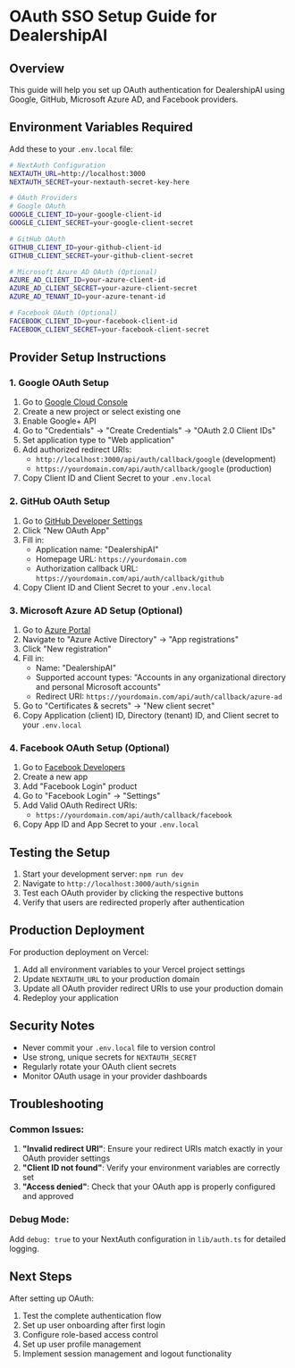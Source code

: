 # OAuth SSO Setup Guide for DealershipAI

## Overview
This guide will help you set up OAuth authentication for DealershipAI using Google, GitHub, Microsoft Azure AD, and Facebook providers.

## Environment Variables Required

Add these to your `.env.local` file:

```bash
# NextAuth Configuration
NEXTAUTH_URL=http://localhost:3000
NEXTAUTH_SECRET=your-nextauth-secret-key-here

# OAuth Providers
# Google OAuth
GOOGLE_CLIENT_ID=your-google-client-id
GOOGLE_CLIENT_SECRET=your-google-client-secret

# GitHub OAuth
GITHUB_CLIENT_ID=your-github-client-id
GITHUB_CLIENT_SECRET=your-github-client-secret

# Microsoft Azure AD OAuth (Optional)
AZURE_AD_CLIENT_ID=your-azure-client-id
AZURE_AD_CLIENT_SECRET=your-azure-client-secret
AZURE_AD_TENANT_ID=your-azure-tenant-id

# Facebook OAuth (Optional)
FACEBOOK_CLIENT_ID=your-facebook-client-id
FACEBOOK_CLIENT_SECRET=your-facebook-client-secret
```

## Provider Setup Instructions

### 1. Google OAuth Setup

1. Go to [Google Cloud Console](https://console.cloud.google.com/)
2. Create a new project or select existing one
3. Enable Google+ API
4. Go to "Credentials" → "Create Credentials" → "OAuth 2.0 Client IDs"
5. Set application type to "Web application"
6. Add authorized redirect URIs:
   - `http://localhost:3000/api/auth/callback/google` (development)
   - `https://yourdomain.com/api/auth/callback/google` (production)
7. Copy Client ID and Client Secret to your `.env.local`

### 2. GitHub OAuth Setup

1. Go to [GitHub Developer Settings](https://github.com/settings/developers)
2. Click "New OAuth App"
3. Fill in:
   - Application name: "DealershipAI"
   - Homepage URL: `https://yourdomain.com`
   - Authorization callback URL: `https://yourdomain.com/api/auth/callback/github`
4. Copy Client ID and Client Secret to your `.env.local`

### 3. Microsoft Azure AD Setup (Optional)

1. Go to [Azure Portal](https://portal.azure.com/)
2. Navigate to "Azure Active Directory" → "App registrations"
3. Click "New registration"
4. Fill in:
   - Name: "DealershipAI"
   - Supported account types: "Accounts in any organizational directory and personal Microsoft accounts"
   - Redirect URI: `https://yourdomain.com/api/auth/callback/azure-ad`
5. Go to "Certificates & secrets" → "New client secret"
6. Copy Application (client) ID, Directory (tenant) ID, and Client secret to your `.env.local`

### 4. Facebook OAuth Setup (Optional)

1. Go to [Facebook Developers](https://developers.facebook.com/)
2. Create a new app
3. Add "Facebook Login" product
4. Go to "Facebook Login" → "Settings"
5. Add Valid OAuth Redirect URIs:
   - `https://yourdomain.com/api/auth/callback/facebook`
6. Copy App ID and App Secret to your `.env.local`

## Testing the Setup

1. Start your development server: `npm run dev`
2. Navigate to `http://localhost:3000/auth/signin`
3. Test each OAuth provider by clicking the respective buttons
4. Verify that users are redirected properly after authentication

## Production Deployment

For production deployment on Vercel:

1. Add all environment variables to your Vercel project settings
2. Update `NEXTAUTH_URL` to your production domain
3. Update all OAuth provider redirect URIs to use your production domain
4. Redeploy your application

## Security Notes

- Never commit your `.env.local` file to version control
- Use strong, unique secrets for `NEXTAUTH_SECRET`
- Regularly rotate your OAuth client secrets
- Monitor OAuth usage in your provider dashboards

## Troubleshooting

### Common Issues:

1. **"Invalid redirect URI"**: Ensure your redirect URIs match exactly in your OAuth provider settings
2. **"Client ID not found"**: Verify your environment variables are correctly set
3. **"Access denied"**: Check that your OAuth app is properly configured and approved

### Debug Mode:
Add `debug: true` to your NextAuth configuration in `lib/auth.ts` for detailed logging.

## Next Steps

After setting up OAuth:

1. Test the complete authentication flow
2. Set up user onboarding after first login
3. Configure role-based access control
4. Set up user profile management
5. Implement session management and logout functionality